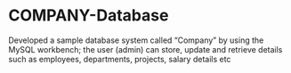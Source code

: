 # COMPANY-Database
Developed a sample database system called “Company” by using the MySQL workbench; the user (admin) can store, update and retrieve details such as employees, departments, projects, salary details etc
